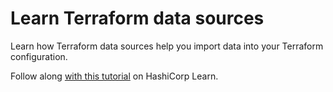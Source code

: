 # Learn Terraform data sources

Learn how Terraform data sources help you import data into your Terraform configuration.

Follow along [with this
tutorial](https://learn.hashicorp.com/tutorials/terraform/data-sources?in=terraform/configuration-language)
on HashiCorp Learn.
